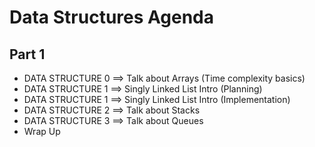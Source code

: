 # Data Structures Agenda

## Part 1
- DATA STRUCTURE 0 ==> Talk about Arrays (Time complexity basics)
- DATA STRUCTURE 1 ==> Singly Linked List Intro (Planning)
- DATA STRUCTURE 1 ==> Singly Linked List Intro (Implementation)
- DATA STRUCTURE 2 ==> Talk about Stacks 
- DATA STRUCTURE 3 ==> Talk about Queues
- Wrap Up